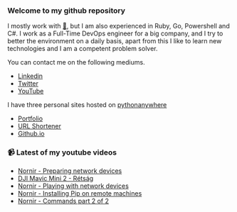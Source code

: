 ### Welcome to my github repository

I mostly work with [:snake:](https://www.python.org/), but I am also experienced in Ruby, Go, Powershell and C#. I work as a Full-Time DevOps engineer for a big company, and I try to better the environment on a daily basis, apart from this I like to learn new technologies and I am a competent problem solver.

You can contact me on the following mediums.
- [Linkedin](https://www.linkedin.com/in/r3ap3rpy)
- [Twitter](https://twitter.com/r3ap3rpy)
- [YouTube](https://www.youtube.com/channel/UC1qkMXH8d2I9DDAtBSeEHqg)

I have three personal sites hosted on [pythonanywhere](https://www.pythonanywhere.com/)
- [Portfolio](http://r3ap3rpy.pythonanywhere.com/)
- [URL Shortener](http://shortenpy.pythonanywhere.com/)
- [Github.io](https://r3ap3rpy.github.io/)

### :video_camera: Latest of my youtube videos
<!-- YOUTUBE:START -->
- [Nornir - Preparing network devices](https://www.youtube.com/watch?v=kMRwa2Pg-0E)
- [DJI Mavic Mini 2 - Rétság](https://www.youtube.com/watch?v=kt5Z7E9R5nM)
- [Nornir - Playing with network devices](https://www.youtube.com/watch?v=gAXnv7_jGjs)
- [Nornir - Installing Pip on remote machines](https://www.youtube.com/watch?v=1fGAxoOw4m4)
- [Nornir - Commands part 2 of 2](https://www.youtube.com/watch?v=ovpILvu9zN8)
<!-- YOUTUBE:END -->

